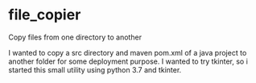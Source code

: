 # file_copier
Copy files from one directory to another

I wanted to copy a src directory and maven pom.xml of a java project to another folder for some deployment purpose.
I wanted to try tkinter, so i started this small utility using python 3.7 and tkinter.
